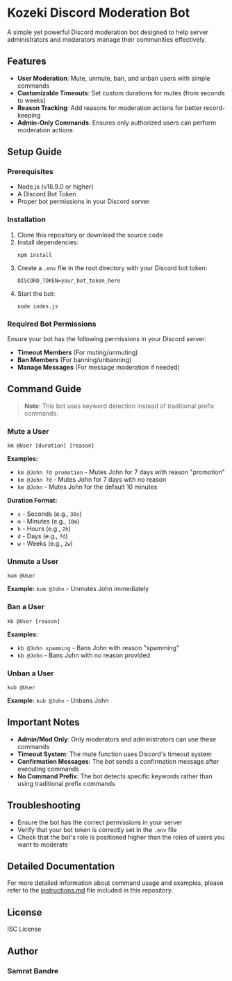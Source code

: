 # Kozeki Discord Moderation Bot


A simple yet powerful Discord moderation bot designed to help server administrators and moderators manage their communities effectively.

## Features

- **User Moderation**: Mute, unmute, ban, and unban users with simple commands
- **Customizable Timeouts**: Set custom durations for mutes (from seconds to weeks)
- **Reason Tracking**: Add reasons for moderation actions for better record-keeping
- **Admin-Only Commands**: Ensures only authorized users can perform moderation actions

## Setup Guide

### Prerequisites

- Node.js (v16.9.0 or higher)
- A Discord Bot Token
- Proper bot permissions in your Discord server

### Installation

1. Clone this repository or download the source code
2. Install dependencies:
   ```
   npm install
   ```
3. Create a `.env` file in the root directory with your Discord bot token:
   ```
   DISCORD_TOKEN=your_bot_token_here
   ```
4. Start the bot:
   ```
   node index.js
   ```

### Required Bot Permissions

Ensure your bot has the following permissions in your Discord server:

- **Timeout Members** (For muting/unmuting)
- **Ban Members** (For banning/unbanning)
- **Manage Messages** (For message moderation if needed)

## Command Guide

> **Note**: This bot uses keyword detection instead of traditional prefix commands.

### Mute a User

```
km @User [duration] [reason]
```

**Examples:**
- `km @John 7d promotion` - Mutes John for 7 days with reason "promotion"
- `km @John 7d` - Mutes John for 7 days with no reason
- `km @John` - Mutes John for the default 10 minutes

**Duration Format:**
- `s` - Seconds (e.g., `30s`)
- `m` - Minutes (e.g., `10m`)
- `h` - Hours (e.g., `2h`)
- `d` - Days (e.g., `7d`)
- `w` - Weeks (e.g., `2w`)

### Unmute a User

```
kum @User
```

**Example:** `kum @John` - Unmutes John immediately

### Ban a User

```
kb @User [reason]
```

**Examples:**
- `kb @John spamming` - Bans John with reason "spamming"
- `kb @John` - Bans John with no reason provided

### Unban a User

```
kub @User
```

**Example:** `kub @John` - Unbans John

## Important Notes

- **Admin/Mod Only**: Only moderators and administrators can use these commands
- **Timeout System**: The mute function uses Discord's timeout system
- **Confirmation Messages**: The bot sends a confirmation message after executing commands
- **No Command Prefix**: The bot detects specific keywords rather than using traditional prefix commands

## Troubleshooting

- Ensure the bot has the correct permissions in your server
- Verify that your bot token is correctly set in the `.env` file
- Check that the bot's role is positioned higher than the roles of users you want to moderate

## Detailed Documentation

For more detailed information about command usage and examples, please refer to the [instructions.md](instructions.md) file included in this repository.

## License

ISC License

## Author

### Samrat Bandre
